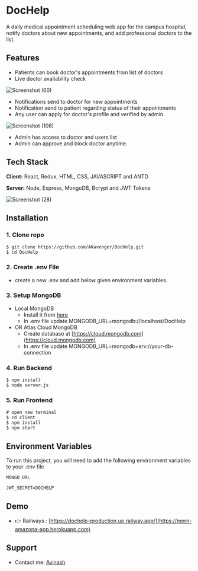 
# DocHelp

A daily medical appointment scheduling web app for the campus hospital, notify doctors about new
appointments, and add professional doctors to the list.


## Features

- Patients can book doctor's appointments from list of doctors
- Live doctor availability check

![Screenshot (60)](https://user-images.githubusercontent.com/63312394/205636730-6bc5e155-4fdf-4797-9a4a-4a00efb5215e.png)

- Notifications send to doctor for new appointments
- Notification send to patient regarding status of their appointments
- Any user can apply for doctor's profile and verified by admin.

![Screenshot (108)](https://user-images.githubusercontent.com/63312394/205636756-6fc6663b-9c53-4105-9c3c-09c10aeb9f00.png)

- Admin has access to doctor and users list
- Admin can approve and block doctor anytime.

## Tech Stack

**Client:** React, Redux, HTML, CSS, JAVASCRIPT and ANTD 

**Server:** Node, Express, MongoDB, Bcrypt and JWT Tokens

![Screenshot (28)](https://user-images.githubusercontent.com/63312394/205636087-5b4ca8eb-1c11-4b43-8f65-9e0984a66100.png)

## Installation

### 1. Clone repo

```
$ git clone https://github.com/AKavenger/DocHelp.git
$ cd DocHelp
```

### 2. Create .env File

- create a new .env and add below given environment variables.

### 3. Setup MongoDB

- Local MongoDB
  - Install it from [here](https://www.mongodb.com/try/download/community)
  - In .env file update MONGODB_URL=mongodb://localhost/DocHelp
- OR Atlas Cloud MongoDB
  - Create database at [https://cloud.mongodb.com](https://cloud.mongodb.com)
  - In .env file update MONGODB_URL=mongodb+srv://your-db-connection

### 4. Run Backend

```
$ npm install
$ node server.js
```

### 5. Run Frontend

```
# open new terminal
$ cd client
$ npm install
$ npm start
```
    
## Environment Variables

To run this project, you will need to add the following environment variables to your .env file

`MONGO_URL`

`JWT_SECRET=DOCHELP`


## Demo

- 👉 Railways : [https://dochelp-production.up.railway.app/](https://mern-amazona-app.herokuapp.com)


## Support

- Contact me: [Avinash](mailto:avinash.btech.iet@gmail.com)
